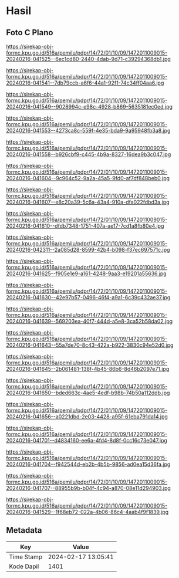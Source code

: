 # Hasil

## Foto C Plano

https://sirekap-obj-formc.kpu.go.id/516a/pemilu/pdpr/14/72/01/10/09/1472011009015-20240216-041525--6ec1cd80-2440-4dab-9d71-c39294368db1.jpg

https://sirekap-obj-formc.kpu.go.id/516a/pemilu/pdpr/14/72/01/10/09/1472011009015-20240216-041541--7db79ccb-a6f6-44a1-92f1-74c34ff04aa6.jpg

https://sirekap-obj-formc.kpu.go.id/516a/pemilu/pdpr/14/72/01/10/09/1472011009015-20240216-041549--9028994c-e98c-4928-b869-5635181ec0ed.jpg

https://sirekap-obj-formc.kpu.go.id/516a/pemilu/pdpr/14/72/01/10/09/1472011009015-20240216-041553--4273ca8c-559f-4e35-bda9-9a95948fb3a8.jpg

https://sirekap-obj-formc.kpu.go.id/516a/pemilu/pdpr/14/72/01/10/09/1472011009015-20240216-041558--b926cbf9-c445-4b9a-8327-16dea9b3c047.jpg

https://sirekap-obj-formc.kpu.go.id/516a/pemilu/pdpr/14/72/01/10/09/1472011009015-20240216-041604--9c964c52-9a2a-45a5-9fd0-af7df848beb0.jpg

https://sirekap-obj-formc.kpu.go.id/516a/pemilu/pdpr/14/72/01/10/09/1472011009015-20240216-041607--e8c20a39-5c6a-43a4-910a-dfa022fdbd3a.jpg

https://sirekap-obj-formc.kpu.go.id/516a/pemilu/pdpr/14/72/01/10/09/1472011009015-20240216-041610--dfdb7348-1751-407a-ae17-7cd1a8fb80e4.jpg

https://sirekap-obj-formc.kpu.go.id/516a/pemilu/pdpr/14/72/01/10/09/1472011009015-20240216-042311--2a085d28-8599-42b4-b098-f37ec697571c.jpg

https://sirekap-obj-formc.kpu.go.id/516a/pemilu/pdpr/14/72/01/10/09/1472011009015-20240216-041625--f905e1e9-a161-4248-9aa3-e19201a55636.jpg

https://sirekap-obj-formc.kpu.go.id/516a/pemilu/pdpr/14/72/01/10/09/1472011009015-20240216-041630--42e97b57-0496-46f4-a9a1-6c39c432ae37.jpg

https://sirekap-obj-formc.kpu.go.id/516a/pemilu/pdpr/14/72/01/10/09/1472011009015-20240216-041639--569203ea-40f7-444d-a5e8-3ca52b58da02.jpg

https://sirekap-obj-formc.kpu.go.id/516a/pemilu/pdpr/14/72/01/10/09/1472011009015-20240216-041643--55a7de70-8c43-422a-b922-3830c94e52d0.jpg

https://sirekap-obj-formc.kpu.go.id/516a/pemilu/pdpr/14/72/01/10/09/1472011009015-20240216-041645--2b061481-138f-4b45-86b6-8d46b2097e71.jpg

https://sirekap-obj-formc.kpu.go.id/516a/pemilu/pdpr/14/72/01/10/09/1472011009015-20240216-041650--bded663c-4ae5-4edf-b98b-74b50a112ddb.jpg

https://sirekap-obj-formc.kpu.go.id/516a/pemilu/pdpr/14/72/01/10/09/1472011009015-20240216-041656--a0221dbd-2e03-4428-a95f-61eba791da14.jpg

https://sirekap-obj-formc.kpu.go.id/516a/pemilu/pdpr/14/72/01/10/09/1472011009015-20240216-041701--d4834160-ee6a-4fd4-8d8f-0cc16c73e047.jpg

https://sirekap-obj-formc.kpu.go.id/516a/pemilu/pdpr/14/72/01/10/09/1472011009015-20240216-041704--f942544d-eb2b-4b5b-9856-ad0ea15d36fa.jpg

https://sirekap-obj-formc.kpu.go.id/516a/pemilu/pdpr/14/72/01/10/09/1472011009015-20240216-041707--88955b9b-b04f-4c94-a870-08e11d294903.jpg

https://sirekap-obj-formc.kpu.go.id/516a/pemilu/pdpr/14/72/01/10/09/1472011009015-20240216-041529--1f68eb72-022a-4b06-86c4-4aab4f9f1839.jpg


## Metadata

| Key        | Value               |
| ---------- | ------------------- |
| Time Stamp | 2024-02-17 13:05:41 |
| Kode Dapil | 1401                |



